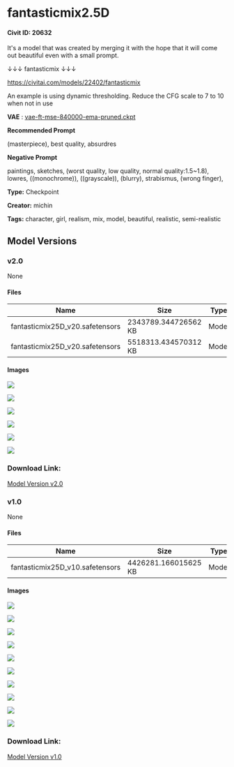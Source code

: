# fantasticmix2.5D

#### Civit ID: 20632

<p>It's a model that was created by merging it with the hope that it will come out beautiful even with a small prompt.</p><p></p><p>↓↓↓ fantasticmix ↓↓↓</p><p><a target="_blank" rel="ugc" href="https://civitai.com/models/22402/fantasticmix">https://civitai.com/models/22402/fantasticmix</a></p><p></p><p>An example is using dynamic thresholding. Reduce the CFG scale to 7 to 10 when not in use</p><p></p><p><strong>VAE</strong> : <a rel="ugc" href="https://huggingface.co/stabilityai/sd-vae-ft-mse-original/tree/main">vae-ft-mse-840000-ema-pruned.ckpt</a></p><p></p><p><strong>Recommended Prompt</strong></p><p>(masterpiece), best quality, absurdres</p><p></p><p><strong>Negative Prompt</strong></p><p>paintings, sketches,<strong> </strong>(worst quality, low quality, normal quality:1.5~1.8), lowres, ((monochrome)), ((grayscale)), (blurry), strabismus, (wrong finger),</p>

**Type:** Checkpoint

**Creator:** michin

**Tags:** character, girl, realism, mix, model, beautiful, realistic, semi-realistic

## Model Versions

### v2.0

None

#### Files

| Name | Size | Type | Format | Download Url | AutoV1 | AutoV2 | SHA256 | CRC32 | BLAKE3 |
| --- | --- | --- | --- | --- | --- | --- | --- | --- | --- |
| fantasticmix25D_v20.safetensors | 2343789.344726562 KB | Model | SafeTensor | https://civitai.com/api/download/models/39725?type=Model&format=SafeTensor&size=pruned&fp=fp16 | 558EFA3D | DBBAD6AE08 | DBBAD6AE08D8CFC37DA81F8EB57C9CED29E4A2A34DF052D338561BCE192269B7 | 0E5A7885 | 423CA4B68D2E48BAB34E3E3639D78D8876AE7D5EDB1807D3635DF821BC54B52C |
| fantasticmix25D_v20.safetensors | 5518313.434570312 KB | Model | SafeTensor | https://civitai.com/api/download/models/39725 | DE2F2560 | DDC7AAAE57 | DDC7AAAE57050CBA4355D0824CAF0F91B61D9BFDEC168C677A9FCC8CC7D62F59 | 0DF2C042 | D45B8F6972DE94D6A8BEF2C84897A1D512E43BBFADAB9A8FDBD92CD513B735FF |

#### Images

<p><img src="https://image.civitai.com/xG1nkqKTMzGDvpLrqFT7WA/56e5800f-2fa5-4397-3f44-8ae32c917500/width=450/439960.jpeg" /></p>

<p><img src="https://image.civitai.com/xG1nkqKTMzGDvpLrqFT7WA/ad7952f8-bdd9-4a46-b40b-30cf33fd1500/width=450/439970.jpeg" /></p>

<p><img src="https://image.civitai.com/xG1nkqKTMzGDvpLrqFT7WA/b29c4421-3b70-4b7f-79ae-93335dc29c00/width=450/439961.jpeg" /></p>

<p><img src="https://image.civitai.com/xG1nkqKTMzGDvpLrqFT7WA/36aeb6c1-25b1-4701-47e4-70f71c748000/width=450/439963.jpeg" /></p>

<p><img src="https://image.civitai.com/xG1nkqKTMzGDvpLrqFT7WA/a2e7df1b-4c96-426d-1cc9-48a26ad45b00/width=450/439964.jpeg" /></p>

<p><img src="https://image.civitai.com/xG1nkqKTMzGDvpLrqFT7WA/16d920dc-b10d-4937-965c-d033a03f5e00/width=450/439959.jpeg" /></p>

### Download Link:

[Model Version v2.0](https://civitai.com/api/download/models/39725)

### v1.0

None

#### Files

| Name | Size | Type | Format | Download Url | AutoV1 | AutoV2 | SHA256 | CRC32 | BLAKE3 |
| --- | --- | --- | --- | --- | --- | --- | --- | --- | --- |
| fantasticmix25D_v10.safetensors | 4426281.166015625 KB | Model | SafeTensor | https://civitai.com/api/download/models/24554 | 481F62ED | BE094BF14E | BE094BF14EE8F2680926A2FC191B9E18654C813F7DF8897CE9552C22F9B2F640 | 1E14A180 | F7A8D8E3D1284DADCABC200EFC7C676A93191B72FC0B25BD3382FF9294D8CD80 |

#### Images

<p><img src="https://image.civitai.com/xG1nkqKTMzGDvpLrqFT7WA/63e1000a-9908-4ff0-e0c4-c9b7def5e300/width=450/267471.jpeg" /></p>

<p><img src="https://image.civitai.com/xG1nkqKTMzGDvpLrqFT7WA/78dc6bc6-c862-44e6-2cab-cada569d9500/width=450/267481.jpeg" /></p>

<p><img src="https://image.civitai.com/xG1nkqKTMzGDvpLrqFT7WA/64f4d138-ef34-429e-de42-945a25082700/width=450/267480.jpeg" /></p>

<p><img src="https://image.civitai.com/xG1nkqKTMzGDvpLrqFT7WA/b311cc52-e674-4629-8e22-a149a64e2d00/width=450/267479.jpeg" /></p>

<p><img src="https://image.civitai.com/xG1nkqKTMzGDvpLrqFT7WA/c9f5adfd-378b-41ee-f5de-875f79573100/width=450/267478.jpeg" /></p>

<p><img src="https://image.civitai.com/xG1nkqKTMzGDvpLrqFT7WA/b1919141-0606-4da3-707b-c9ada0ec2700/width=450/267477.jpeg" /></p>

<p><img src="https://image.civitai.com/xG1nkqKTMzGDvpLrqFT7WA/985a18c4-233f-4505-2edb-8a2eb824a700/width=450/267476.jpeg" /></p>

<p><img src="https://image.civitai.com/xG1nkqKTMzGDvpLrqFT7WA/3985eedf-df63-4639-026f-45734dc4bc00/width=450/267475.jpeg" /></p>

<p><img src="https://image.civitai.com/xG1nkqKTMzGDvpLrqFT7WA/d278a46a-2e22-4598-79e1-0832a4289c00/width=450/267474.jpeg" /></p>

<p><img src="https://image.civitai.com/xG1nkqKTMzGDvpLrqFT7WA/5b42fdbb-a43d-48ca-fbd8-fe5058032200/width=450/267473.jpeg" /></p>

### Download Link:

[Model Version v1.0](https://civitai.com/api/download/models/24554)

